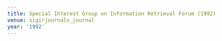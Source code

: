 ```yaml
---
title: Special Interest Group on Information Retrieval Forum (1992)
venue: sigirjournals_journal
year: '1992'
---
```

